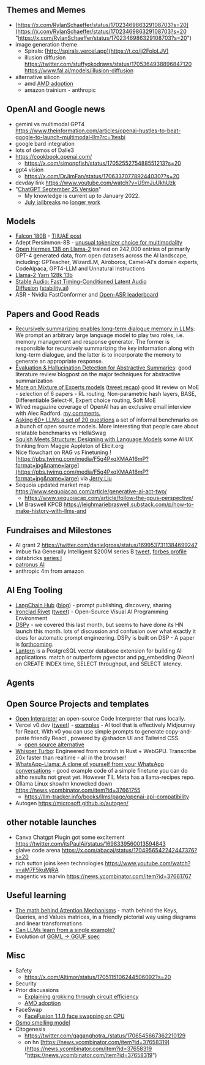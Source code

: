 ## Themes and Memes

- [https://x.com/RylanSchaeffer/status/1702346986329108703?s=20](https://x.com/RylanSchaeffer/status/1702346986329108703?s=20 "https://x.com/RylanSchaeffer/status/1702346986329108703?s=20")
- image generation theme
	- Spirals: [http://spirals.vercel.app](https://t.co/jj2FoloLJV)
	- illusion diffusion https://twitter.com/stuffyokodraws/status/1705364938896847120 https://www.fal.ai/models/illusion-diffusion
- alternative silicon
	- amd [AMD adoption](https://twitter.com/realSharonZhou/status/1706701693684154766)
	- amazon trainium - anthropic

## OpenAI and Google news

- gemini vs multimodal GPT4 https://www.theinformation.com/articles/openai-hustles-to-beat-google-to-launch-multimodal-llm?rc=1tesbi
- google bard integration
- lots of demos of Dalle3
- https://cookbook.openai.com/
	- https://x.com/simonpfish/status/1705255275488551213?s=20
- gpt4 vision
	- https://x.com/DrJimFan/status/1706337077892440307?s=20
- devday link https://www.youtube.com/watch?v=U9mJuUkhUzk
- "[ChatGPT September 25 Version](https://help.openai.com/en/articles/6825453-chatgpt-release-notes)"
	- My knowledge is current up to January 2022.
	- [July jailbreaks](https://twitter.com/swyx/status/1682095347303346177/photo/2) no [longer work](https://chat.openai.com/share/f5e369b1-483d-4703-aeb6-b39b49fdbda0)

## Models

- [Falcon 180B](https://news.ycombinator.com/item?id=37404424#37409823) - [TIIUAE post](https://falconllm.tii.ae/falcon.html)
- Adept Persimmon-8B - [unusual tokenizer choice for multimodality](https://twitter.com/suchenzang/status/1699926154298482837)
- [Open Hermes 13B on Llama-2](https://twitter.com/Teknium1/status/1699887247196348676) trained on 242,000 entries of primarily GPT-4 generated data, from open datasets across the AI landscape, including: GPTeacher, WizardLM, Airoboros, Camel-AI's domain experts, CodeAlpaca, GPT4-LLM and Unnatural Instructions
- [Llama-2 Yarn 128k 13b](https://twitter.com/nisten/status/1697437294934802859) 
- [Stable Audio: Fast Timing-Conditioned Latent Audio Diffusion](https://stability.ai/research/stable-audio-efficient-timing-latent-diffusion) ([stability.ai](https://news.ycombinator.com/from?site=stability.ai))
- ASR - Nvidia FastConformer and [Open-ASR leaderboard](https://huggingface.co/spaces/hf-audio/open_asr_leaderboard)

## Papers and Good Reads

- [Recursively summarizing enables long-term dialogue memory in LLMs](https://arxiv.org/abs/2308.15022): We prompt an arbitrary large language model to play two roles, i.e. memory management and response generator. The former is responsible for recursively summarizing the key information along with long-term dialogue, and the latter is to incorporate the memory to generate an appropriate response.
- [Evaluation & Hallucination Detection for Abstractive Summaries](https://eugeneyan.com/writing/abstractive/): good literature review blogpost on the major techniques for abstractive summarization
- [More on Mixture of Experts models](https://finbarrtimbers.substack.com/p/more-on-mixture-of-experts-models) ([tweet recap](https://twitter.com/finbarrtimbers/status/1700547119957029216)) good lit review on MoE - selection of 6 papers - RL routing, Non-parametric hash layers, BASE, Differentiable Select-K, Expert choice routing, Soft MoE
- Wired magazine coverage of OpenAI has an exclusive email interview with Alec Radford. [my comments.](https://twitter.com/swyx/status/1699369076529971545)
- [Asking 60+ LLMs a set of 20 questions](https://benchmarks.llmonitor.com/) a set of informal benchmarks on a bunch of open source models. More interesting that people care about relatable benchmarks vs HellaSwag
- [Squish Meets Structure: Designing with Language Models](https://twitter.com/Mappletons/status/1700182898639306884) some AI UX thinking from Maggie Appleton of Elicit.org
- Nice flowchart on RAG vs Finetuning ![https://pbs.twimg.com/media/F5g4PxqXMAA16mP?format=jpg&name=large](https://pbs.twimg.com/media/F5g4PxqXMAA16mP?format=jpg&name=large) via [Jerry Liu](https://twitter.com/jerryjliu0/status/1700170811783471350/photo/1)
- Sequoia updated market map https://www.sequoiacap.com/article/generative-ai-act-two/
	- https://www.sequoiacap.com/article/follow-the-gpus-perspective/
- LM Braswell KPCB https://leighmariebraswell.substack.com/p/how-to-make-history-with-llms-and

## Fundraises and Milestones

- AI grant 2 https://twitter.com/danielgross/status/1699537311384699247
- Imbue fka Generally Intelligent $200M series B [tweet](https://twitter.com/kanjun/status/1699794157945208918?s=20),  [forbes profile](https://www.forbes.com/sites/alexkonrad/2023/09/07/ai-research-lab-imbue-nabs-200-million-for-speculative-bet-to-build-ai-agents/?sh=7903e5d2b1ee)
- databricks [series I](https://x.com/databricks/status/1702313344206528819?s=20)
- [patronus AI ](https://x.com/whoisnnamdi/status/1702358163092316610?s=20)
- anthropic 4m from amazon

## AI Eng Tooling

- [LangChain Hub](https://twitter.com/LangChainAI/status/1699095883512778823) ([blog](https://blog.langchain.dev/langchain-prompt-hub/)) - prompt publishing, discovery, sharing
- [Ironclad Rivet](https://rivet.ironcladapp.com/) ([tweet](https://twitter.com/gogwilt/status/1700130166343713031)) - Open-Source Visual AI Programming Environment
- [DSPy](https://news.ycombinator.com/item?id=37417698) - we covered this last month, but seems to have done its HN launch this month. lots of discussion and confusion over what exactly it does for automatic prompt engineering. DSPy is built on DSP - A paper is [forthcoming](https://news.ycombinator.com/item?id=37423746).
- [Lantern](https://news.ycombinator.com/item?id=37499375) is a PostgreSQL vector database extension for building AI applications. match or outperform pgvector and pg_embedding (Neon) on CREATE INDEX time, SELECT throughput, and SELECT latency.


## Agents

## Open Source Projects and templates

- [Open Interpreter](https://twitter.com/hellokillian/status/1699156860073640038) an open-source Code Interpreter that runs locally.
- Vercel v0.dev ([tweet](https://twitter.com/jaredpalmer/status/1702356555218506070)) - [examples](https://v0.dev/t/4AsVwNf) - AI tool that is effectively Midjourney for React. With v0 you can use simple prompts to generate copy-and-paste friendly React , powered by @shadcn UI and Tailwind CSS.
	- [open source alternative](https://x.com/n_raidenai/status/1704226792985309198?s=20)
- [Whisper Turbo](https://twitter.com/swyxio/status/1701973576444768324): Engineered from scratch in Rust + WebGPU. Transcribe 20x faster than realtime - all in the browser!
- [WhatsApp-Llama: A clone of yourself from your WhatsApp conversations](https://github.com/Ads-cmu/WhatsApp-Llama) - good example code of a simple finetune you can do altho results not great yet. However TIL Meta has a llama-recipes repo.
- Ollama Linux showhn knowcked down https://news.ycombinator.com/item?id=37661755
	- https://llm-tracker.info/books/llms/page/openai-api-compatibility
- Autogen https://microsoft.github.io/autogen/


## other notable launches

- Canva Chatgpt Plugin got some excitement  https://twitter.com/itsPaulAi/status/1698339560013594843
- glaive code arena https://x.com/abacaj/status/1704956542242447376?s=20
- rich sutton joins keen technologies https://www.youtube.com/watch?v=aM7F5kuMjRA
- magentic vs marvin https://news.ycombinator.com/item?id=37661767


## Useful learning

- [The math behind Attention Mechanisms](https://www.youtube.com/watch?v=UPtG_38Oq8o) - math behind the Keys, Queries, and Values matrices, in a friendly pictorial way using diagrams and linear transformations
- [Can LLMs learn from a single example?](https://www.fast.ai/posts/2023-09-04-learning-jumps/)
- Evolution of [GGML -> GGUF spec](https://github.com/philpax/ggml/blob/gguf-spec/docs/gguf.md#historical-state-of-affairs)

## Misc

- Safety
	- https://x.com/Altimor/status/1705115106244506092?s=20
- Security
- Prior discussions
	- [Explaining grokking through circuit efficiency](https://arxiv.org/abs/2309.02390)
	- [AMD adoption](https://twitter.com/realSharonZhou/status/1706701693684154766)
- FaceSwap
	- [FaceFusion 1.1.0 face swapping on CPU](https://twitter.com/henryruhs/status/1699362697941254629)
- [Osmo smelling model](https://x.com/DrJimFan/status/1701716520496214272?s=20)
- Citogenesis
	- https://twitter.com/gaganghotra_/status/1706545667362210129
	- on hn [https://news.ycombinator.com/item?id=37658319](https://news.ycombinator.com/item?id=37658319 "https://news.ycombinator.com/item?id=37658319")

